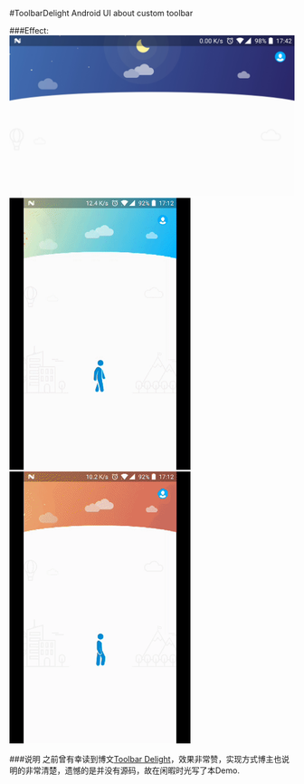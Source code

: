 #ToolbarDelight
Android UI about custom toolbar

###Effect:
![横屏](./screen/scr.jpg "横屏")
![白天](./screen/day.gif "白天")
![夜晚](./screen/night.gif "夜晚")

###说明
之前曾有幸读到博文[Toolbar Delight](https://androiduipatterns.com/toolbar-delight-8c5e4500b899)，效果非常赞，实现方式博主也说明的非常清楚，遗憾的是并没有源码，故在闲暇时光写了本Demo.

